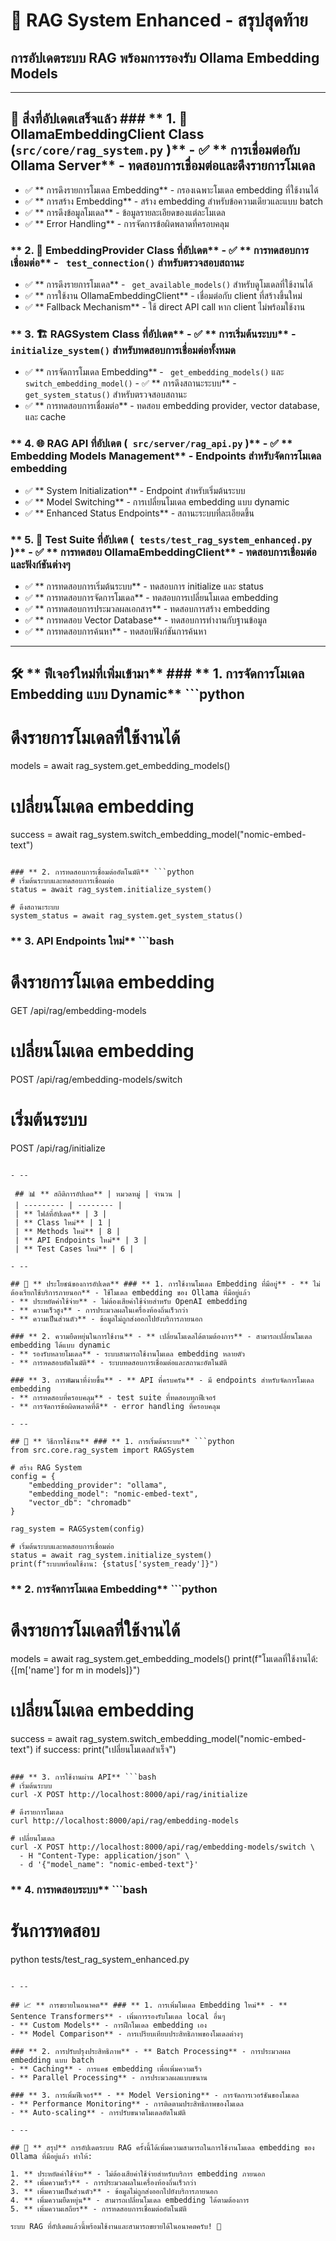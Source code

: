 # 🎯 RAG System Enhanced - สรุปสุดท้าย
## การอัปเดตระบบ RAG พร้อมการรองรับ Ollama Embedding Models

- --

## 🚀 **สิ่งที่อัปเดตเสร็จแล้ว** ### ** 1. 🧠 OllamaEmbeddingClient Class (`src/core/rag_system.py` )** - ✅ ** การเชื่อมต่อกับ Ollama Server** - ทดสอบการเชื่อมต่อและดึงรายการโมเดล
- ✅ ** การดึงรายการโมเดล Embedding** - กรองเฉพาะโมเดล embedding ที่ใช้งานได้
- ✅ ** การสร้าง Embedding** - สร้าง embedding สำหรับข้อความเดียวและแบบ batch
- ✅ ** การดึงข้อมูลโมเดล** - ข้อมูลรายละเอียดของแต่ละโมเดล
- ✅ ** Error Handling** - การจัดการข้อผิดพลาดที่ครอบคลุม

### ** 2. 🔧 EmbeddingProvider Class ที่อัปเดต** - ✅ ** การทดสอบการเชื่อมต่อ** - ` test_connection()` สำหรับตรวจสอบสถานะ
- ✅ ** การดึงรายการโมเดล** - ` get_available_models()` สำหรับดูโมเดลที่ใช้งานได้
- ✅ ** การใช้งาน OllamaEmbeddingClient** - เชื่อมต่อกับ client ที่สร้างขึ้นใหม่
- ✅ ** Fallback Mechanism** - ใช้ direct API call หาก client ไม่พร้อมใช้งาน

### ** 3. 🏗️ RAGSystem Class ที่อัปเดต** - ✅ ** การเริ่มต้นระบบ** - ` initialize_system()` สำหรับทดสอบการเชื่อมต่อทั้งหมด
- ✅ ** การจัดการโมเดล Embedding** - ` get_embedding_models()` และ ` switch_embedding_model()` - ✅ ** การดึงสถานะระบบ** - ` get_system_status()` สำหรับตรวจสอบสถานะ
- ✅ ** การทดสอบการเชื่อมต่อ** - ทดสอบ embedding provider, vector database, และ cache

### ** 4. 🌐 RAG API ที่อัปเดต (` src/server/rag_api.py` )** - ✅ ** Embedding Models Management** - Endpoints สำหรับจัดการโมเดล embedding
- ✅ ** System Initialization** - Endpoint สำหรับเริ่มต้นระบบ
- ✅ ** Model Switching** - การเปลี่ยนโมเดล embedding แบบ dynamic
- ✅ ** Enhanced Status Endpoints** - สถานะระบบที่ละเอียดขึ้น

### ** 5. 🧪 Test Suite ที่อัปเดต (` tests/test_rag_system_enhanced.py` )** - ✅ ** การทดสอบ OllamaEmbeddingClient** - ทดสอบการเชื่อมต่อและฟังก์ชันต่างๆ
- ✅ ** การทดสอบการเริ่มต้นระบบ** - ทดสอบการ initialize และ status
- ✅ ** การทดสอบการจัดการโมเดล** - ทดสอบการเปลี่ยนโมเดล embedding
- ✅ ** การทดสอบการประมวลผลเอกสาร** - ทดสอบการสร้าง embedding
- ✅ ** การทดสอบ Vector Database** - ทดสอบการทำงานกับฐานข้อมูล
- ✅ ** การทดสอบการค้นหา** - ทดสอบฟังก์ชันการค้นหา

- --

## 🛠 ️ ** ฟีเจอร์ใหม่ที่เพิ่มเข้ามา** ### ** 1. การจัดการโมเดล Embedding แบบ Dynamic** ```python
# ดึงรายการโมเดลที่ใช้งานได้
models = await rag_system.get_embedding_models()

# เปลี่ยนโมเดล embedding
success = await rag_system.switch_embedding_model("nomic-embed-text")
```

### ** 2. การทดสอบการเชื่อมต่ออัตโนมัติ** ```python
# เริ่มต้นระบบและทดสอบการเชื่อมต่อ
status = await rag_system.initialize_system()

# ดึงสถานะระบบ
system_status = await rag_system.get_system_status()
```

### ** 3. API Endpoints ใหม่** ```bash
# ดึงรายการโมเดล embedding
GET /api/rag/embedding-models

# เปลี่ยนโมเดล embedding
POST /api/rag/embedding-models/switch

# เริ่มต้นระบบ
POST /api/rag/initialize
```

- --

 ## 📊 ** สถิติการอัปเดต** | หมวดหมู่ | จำนวน |
 | --------- | -------- |
 | ** ไฟล์ที่อัปเดต** | 3 |
 | ** Class ใหม่** | 1 |
 | ** Methods ใหม่** | 8 |
 | ** API Endpoints ใหม่** | 3 |
 | ** Test Cases ใหม่** | 6 |

- --

## 🎯 ** ประโยชน์ของการอัปเดต** ### ** 1. การใช้งานโมเดล Embedding ที่มีอยู่** - ** ไม่ต้องเรียกใช้บริการภายนอก** - ใช้โมเดล embedding ของ Ollama ที่มีอยู่แล้ว
- ** ประหยัดค่าใช้จ่าย** - ไม่ต้องเสียค่าใช้จ่ายสำหรับ OpenAI embedding
- ** ความเร็วสูง** - การประมวลผลในเครื่องท้องถิ่นเร็วกว่า
- ** ความเป็นส่วนตัว** - ข้อมูลไม่ถูกส่งออกไปยังบริการภายนอก

### ** 2. ความยืดหยุ่นในการใช้งาน** - ** เปลี่ยนโมเดลได้ตามต้องการ** - สามารถเปลี่ยนโมเดล embedding ได้แบบ dynamic
- ** รองรับหลายโมเดล** - ระบบสามารถใช้งานโมเดล embedding หลายตัว
- ** การทดสอบอัตโนมัติ** - ระบบทดสอบการเชื่อมต่อและสถานะอัตโนมัติ

### ** 3. การพัฒนาที่ง่ายขึ้น** - ** API ที่ครบครัน** - มี endpoints สำหรับจัดการโมเดล embedding
- ** การทดสอบที่ครอบคลุม** - test suite ที่ทดสอบทุกฟีเจอร์
- ** การจัดการข้อผิดพลาดที่ดี** - error handling ที่ครอบคลุม

- --

## 🚀 ** วิธีการใช้งาน** ### ** 1. การเริ่มต้นระบบ** ```python
from src.core.rag_system import RAGSystem

# สร้าง RAG System
config = {
    "embedding_provider": "ollama",
    "embedding_model": "nomic-embed-text",
    "vector_db": "chromadb"
}

rag_system = RAGSystem(config)

# เริ่มต้นระบบและทดสอบการเชื่อมต่อ
status = await rag_system.initialize_system()
print(f"ระบบพร้อมใช้งาน: {status['system_ready']}")
```

### ** 2. การจัดการโมเดล Embedding** ```python
# ดึงรายการโมเดลที่ใช้งานได้
models = await rag_system.get_embedding_models()
print(f"โมเดลที่ใช้งานได้: {[m['name'] for m in models]}")

# เปลี่ยนโมเดล embedding
success = await rag_system.switch_embedding_model("nomic-embed-text")
if success:
    print("เปลี่ยนโมเดลสำเร็จ")
```

### ** 3. การใช้งานผ่าน API** ```bash
# เริ่มต้นระบบ
curl -X POST http://localhost:8000/api/rag/initialize

# ดึงรายการโมเดล
curl http://localhost:8000/api/rag/embedding-models

# เปลี่ยนโมเดล
curl -X POST http://localhost:8000/api/rag/embedding-models/switch \
  - H "Content-Type: application/json" \
  - d '{"model_name": "nomic-embed-text"}'
```

### ** 4. การทดสอบระบบ** ```bash
# รันการทดสอบ
python tests/test_rag_system_enhanced.py
```

- --

## 📈 ** การขยายในอนาคต** ### ** 1. การเพิ่มโมเดล Embedding ใหม่** - ** Sentence Transformers** - เพิ่มการรองรับโมเดล local อื่นๆ
- ** Custom Models** - การฝึกโมเดล embedding เอง
- ** Model Comparison** - การเปรียบเทียบประสิทธิภาพของโมเดลต่างๆ

### ** 2. การปรับปรุงประสิทธิภาพ** - ** Batch Processing** - การประมวลผล embedding แบบ batch
- ** Caching** - การแคช embedding เพื่อเพิ่มความเร็ว
- ** Parallel Processing** - การประมวลผลแบบขนาน

### ** 3. การเพิ่มฟีเจอร์** - ** Model Versioning** - การจัดการเวอร์ชันของโมเดล
- ** Performance Monitoring** - การติดตามประสิทธิภาพของโมเดล
- ** Auto-scaling** - การปรับขนาดโมเดลอัตโนมัติ

- --

## 🎯 ** สรุป** การอัปเดตระบบ RAG ครั้งนี้ได้เพิ่มความสามารถในการใช้งานโมเดล embedding ของ Ollama ที่มีอยู่แล้ว ทำให้:

1. ** ประหยัดค่าใช้จ่าย** - ไม่ต้องเสียค่าใช้จ่ายสำหรับบริการ embedding ภายนอก
2. ** เพิ่มความเร็ว** - การประมวลผลในเครื่องท้องถิ่นเร็วกว่า
3. ** เพิ่มความเป็นส่วนตัว** - ข้อมูลไม่ถูกส่งออกไปยังบริการภายนอก
4. ** เพิ่มความยืดหยุ่น** - สามารถเปลี่ยนโมเดล embedding ได้ตามต้องการ
5. ** เพิ่มความเสถียร** - การทดสอบการเชื่อมต่ออัตโนมัติ

ระบบ RAG ที่อัปเดตแล้วนี้พร้อมใช้งานและสามารถขยายได้ในอนาคตครับ! 🚀

